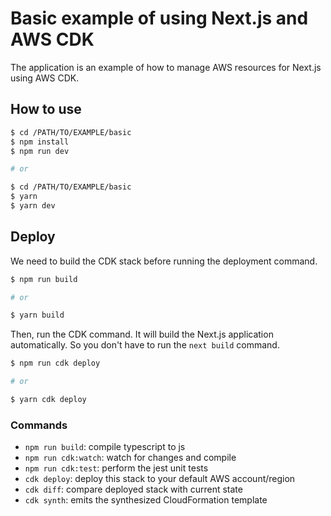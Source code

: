 # Basic example of using Next.js and AWS CDK

The application is an example of how to manage AWS resources for Next.js using AWS CDK.

## How to use

```bash
$ cd /PATH/TO/EXAMPLE/basic
$ npm install
$ npm run dev

# or

$ cd /PATH/TO/EXAMPLE/basic
$ yarn
$ yarn dev
```

## Deploy

We need to build the CDK stack before running the deployment command.

```bash
$ npm run build

# or

$ yarn build
```

Then, run the CDK command.
It will build the Next.js application automatically.
So you don't have to run the `next build` command.

```bash
$ npm run cdk deploy

# or

$ yarn cdk deploy
```

### Commands

* `npm run build`: compile typescript to js
* `npm run cdk:watch`: watch for changes and compile
* `npm run cdk:test`: perform the jest unit tests
* `cdk deploy`: deploy this stack to your default AWS account/region
* `cdk diff`: compare deployed stack with current state
* `cdk synth`: emits the synthesized CloudFormation template
